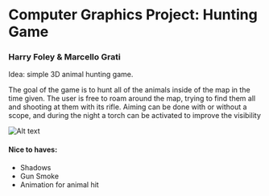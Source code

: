 # Computer Graphics Project: Hunting Game 
### Harry Foley & Marcello Grati

Idea: simple 3D animal hunting game.

The goal of the game is to hunt all of the animals inside of the map in the time given.
The user is free to roam around the map, trying to find them all and shooting at them with its rifle.
Aiming can be done with or without a scope, and during the night a torch can be activated to improve the visibility

![Alt text](resources/start_screem.jpg?raw=true "Starting menu")

#### Nice to haves:
- Shadows
- Gun Smoke
- Animation for animal hit


